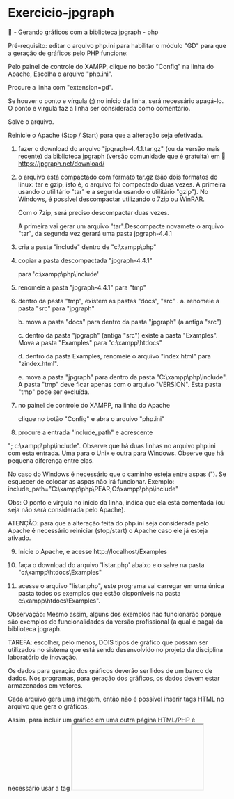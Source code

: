 # Exercicio-jpgraph
📒 - Gerando gráficos com a biblioteca jpgraph - php

Pré-requisito: editar o arquivo php.ini para habilitar o módulo "GD" para que a geração de gráficos pelo PHP funcione:

Pelo painel de controle do XAMPP, clique  no botão "Config" na linha do Apache, Escolha o arquivo "php.ini".

Procure a linha com "extension=gd".

Se houver o ponto e vírgula (;) no início da linha, será necessário apagá-lo. O ponto e vírgula faz a linha ser considerada como comentário.

Salve o arquivo.

Reinicie o Apache (Stop / Start) para que a alteração seja efetivada.



1. fazer o download do arquivo    "jpgraph-4.4.1.tar.gz" (ou da versão mais recente) da biblioteca jpgraph (versão comunidade que é gratuita) em 📌https://jpgraph.net/download/

   

2. o arquivo está compactado com formato tar.gz (são dois formatos do linux: tar e gzip, isto é, o arquivo foi compactado duas vezes. A primeira usando o utilitário "tar" e a segunda usando o utilitário "gzip"). No Windows, é possível descompactar utilizando o 7zip ou WinRAR.

   Com o 7zip, será preciso descompactar duas vezes.

   A primeira vai gerar um arquivo "tar".Descompacte novamete o arquivo "tar", da segunda vez gerará uma pasta jpgraph-4.4.1

3. cria a pasta "include" dentro de "c:\xampp\php"

4. copiar a pasta descompactada "jpgraph-4.4.1"

   para 'c:\xampp\php\include'

5. renomeie a pasta "jpgraph-4.4.1" para "tmp"

6. dentro da pasta "tmp", existem as pastas "docs", "src" .
   a. renomeie a pasta "src" para "jpgraph"

   b. mova a pasta "docs" para dentro da pasta "jpgraph" (a antiga "src")

   c. dentro da pasta "jpgraph" (antiga "src") existe a pasta "Examples". Mova a pasta "Examples" para "c:\xampp\htdocs"

    d. dentro da pasta Examples, renomeie o arquivo "index.html" para "zindex.html".

    e. mova a pasta "jpgraph" para dentro da pasta "C:\xampp\php\include". A pasta "tmp" deve ficar apenas com o arquivo "VERSION". Esta pasta "tmp" pode ser excluída.

7. no painel de controle do XAMPP, na linha do Apache

   clique no botão "Config" e abra o arquivo "php.ini"

  8. procure a entrada "include_path" e acrescente

   "; c:\xampp\php\include". Observe que há duas linhas no arquivo php.ini com esta entrada. Uma para o Unix e  outra para Windows. Observe que há pequena diferença entre elas. 

No caso do Windows é necessário que o caminho esteja entre aspas (").
Se esquecer de colocar as aspas não irá funcionar.
Exemplo: include_path="C:\xampp\php\PEAR;C:\xampp\php\include"

Obs: O ponto e vírgula no início da linha, indica que ela está comentada (ou seja não será considerada pelo Apache).

ATENÇÃO: para que a alteração feita do php.ini seja considerada pelo Apache é necessário reiniciar (stop/start) o Apache caso ele já esteja ativado.

 
9.  Inicie o Apache, e acesse http://localhost/Examples

10. faça o download do arquivo 'listar.php' abaixo e o salve na pasta "c:\xampp\htdocs\Examples"

11. acesse o arquivo "listar.php", este programa vai carregar em uma única pasta todos os exemplos que estão disponíveis na pasta c:\xampp\htdocs\Examples". 


Observação: Mesmo assim, alguns dos exemplos não funcionarão porque são exemplos de funcionalidades da versão profissional (a qual é paga) da biblioteca jpgraph.

TAREFA: escolher, pelo menos, DOIS tipos de gráfico que possam ser utilizados no sistema que está sendo desenvolvido no projeto da disciplina laboratório de inovação.

Os dados para geração dos gráficos deverão ser lidos de um banco de dados.
Nos programas, para geração dos gráficos, os dados devem estar armazenados em vetores.

Cada arquivo gera uma imagem, então não é possível inserir tags HTML no arquivo que gera o gráficos.

Assim, para incluir um gráfico em uma outra página HTML/PHP é necessário usar a tag <iframe> como foi usado no arquivo listar.php. Ou usar a tag <img> no atributo src  informar o programa que gera o gráfico escolhido.
